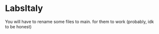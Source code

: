 # LabsItaly
You will have to rename some files to main. for them to work (probably, idk to be honest)

